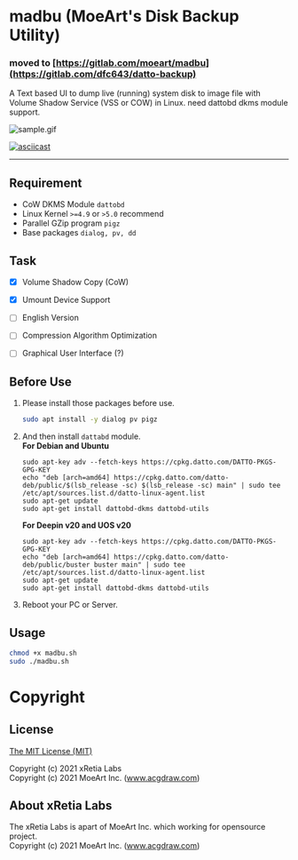 # madbu (MoeArt's Disk Backup Utility)

### moved to [https://gitlab.com/moeart/madbu](https://gitlab.com/dfc643/datto-backup)

A Text based UI to dump live (running) system disk to image file with Volume Shadow Service (VSS or COW) in Linux. need dattobd dkms module support.

![sample.gif](https://gitlab.com/dfc643/datto-backup/-/raw/master/sample.gif)

[![asciicast](https://asciinema.org/a/iDiEb1tIytchcyG4Q9NTy1Z7x.svg)](https://asciinema.org/a/iDiEb1tIytchcyG4Q9NTy1Z7x)

---

## Requirement
* CoW DKMS Module ```dattobd```
* Linux Kernel ```>=4.9``` or ```>5.0``` recommend
* Parallel GZip program ```pigz```
* Base packages ```dialog, pv, dd```


## Task
* [x] Volume Shadow Copy (CoW)
* [x] Umount Device Support
* [ ] English Version
* [ ] Compression Algorithm Optimization
* [ ] Graphical User Interface (?)


## Before Use
1. Please install those packages before use.
    ```bash
    sudo apt install -y dialog pv pigz
    ```
1. And then install ```dattabd``` module.    
**For Debian and Ubuntu**
    ```
    sudo apt-key adv --fetch-keys https://cpkg.datto.com/DATTO-PKGS-GPG-KEY
    echo "deb [arch=amd64] https://cpkg.datto.com/datto-deb/public/$(lsb_release -sc) $(lsb_release -sc) main" | sudo tee /etc/apt/sources.list.d/datto-linux-agent.list
    sudo apt-get update
    sudo apt-get install dattobd-dkms dattobd-utils
    ```
    **For Deepin v20 and UOS v20**
    ```
    sudo apt-key adv --fetch-keys https://cpkg.datto.com/DATTO-PKGS-GPG-KEY
    echo "deb [arch=amd64] https://cpkg.datto.com/datto-deb/public/buster buster main" | sudo tee /etc/apt/sources.list.d/datto-linux-agent.list
    sudo apt-get update
    sudo apt-get install dattobd-dkms dattobd-utils
    ```
3. Reboot your PC or Server.


## Usage
```bash
chmod +x madbu.sh
sudo ./madbu.sh
```

# Copyright
## License
[The MIT License (MIT)](https://gitlab.com/dfc643/datto-backup/-/raw/master/LICENSE)

Copyright (c) 2021 xRetia Labs    
Copyright (c) 2021 MoeArt Inc. (www.acgdraw.com)

## About xRetia Labs
The xRetia Labs is apart of MoeArt Inc. which working for opensource project.    
Copyright (c) 2021 MoeArt Inc. (www.acgdraw.com)
